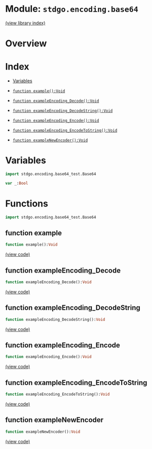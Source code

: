 # Module: `stdgo.encoding.base64`

[(view library index)](../../stdgo.md)


# Overview





# Index


- [Variables](<#variables>)

- [`function example():Void`](<#function-example>)

- [`function exampleEncoding_Decode():Void`](<#function-exampleencoding_decode>)

- [`function exampleEncoding_DecodeString():Void`](<#function-exampleencoding_decodestring>)

- [`function exampleEncoding_Encode():Void`](<#function-exampleencoding_encode>)

- [`function exampleEncoding_EncodeToString():Void`](<#function-exampleencoding_encodetostring>)

- [`function exampleNewEncoder():Void`](<#function-examplenewencoder>)

# Variables


```haxe
import stdgo.encoding.base64_test.Base64
```


```haxe
var _:Bool
```


# Functions


```haxe
import stdgo.encoding.base64_test.Base64
```


## function example


```haxe
function example():Void
```





[\(view code\)](<./Base64.hx#L11>)


## function exampleEncoding\_Decode


```haxe
function exampleEncoding_Decode():Void
```





[\(view code\)](<./Base64.hx#L42>)


## function exampleEncoding\_DecodeString


```haxe
function exampleEncoding_DecodeString():Void
```





[\(view code\)](<./Base64.hx#L33>)


## function exampleEncoding\_Encode


```haxe
function exampleEncoding_Encode():Void
```





[\(view code\)](<./Base64.hx#L27>)


## function exampleEncoding\_EncodeToString


```haxe
function exampleEncoding_EncodeToString():Void
```





[\(view code\)](<./Base64.hx#L22>)


## function exampleNewEncoder


```haxe
function exampleNewEncoder():Void
```





[\(view code\)](<./Base64.hx#L53>)


